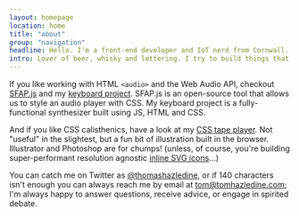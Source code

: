```yaml
---
layout: homepage
location: home
title: "about"
group: "navigation"
headline: Hello. I'm a front-end developer and IoT nerd from Cornwall.
intro: Lover of beer, whisky and lettering. I try to build things that are "of the web", not just "on the web".
---
```


If you like working with HTML `<audio>` and the Web Audio API, checkout [SFAP.js](/audio) and my [keyboard project](/keyboard). SFAP.js is an open-source tool that allows us to style an audio player with CSS. My keyboard project is a fully-functional synthesizer built using JS, HTML and CSS.
    
And if you like CSS calisthenics, have a look at my [CSS tape player](http://codepen.io/tomhazledine/pen/IwEDu). Not "useful" in the slightest, but a fun bit of illustration built in the browser. Illustrator and Photoshop are for chumps! (unless, of course, you're building super-performant resolution agnostic [inline SVG icons](/inline-svg-icons)...)

You can catch me on Twitter as [@thomashazledine](//twitter.com/thomashazledine), or if 140 characters isn't enough you can always reach me by email at [tom@tomhazledine.com](mailto:tom@tomhazledine.com); I'm always happy to answer questions, receive advice, or engage in spirited debate.
